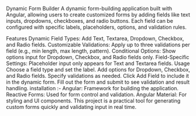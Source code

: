 Dynamic Form Builder
A dynamic form-building application built with Angular, allowing users to create customized forms by adding fields like text inputs, dropdowns, checkboxes, and radio buttons. 
Each field can be configured with specific labels, placeholders, options, and validation rules.

Features
Dynamic Field Types: Add Text, Textarea, Dropdown, Checkbox, and Radio fields.
Customizable Validations: Apply up to three validations per field (e.g., min length, max length, pattern).
Conditional Options: Show options input for Dropdown, Checkbox, and Radio fields only.
Field-Specific Settings: Placeholder input only appears for Text and Textarea fields.
Usage
Choose a field type and set the label.
Add options for Dropdown, Checkbox, and Radio fields.
Specify validations as needed.
Click Add Field to include it in the dynamic form.
Fill out the form and submit to see validation and result handling.
installation :- 
Angular: Framework for building the application.
Reactive Forms: Used for form control and validation.
Angular Material: For styling and UI components.
This project is a practical tool for generating custom forms quickly and validating input in real time.
